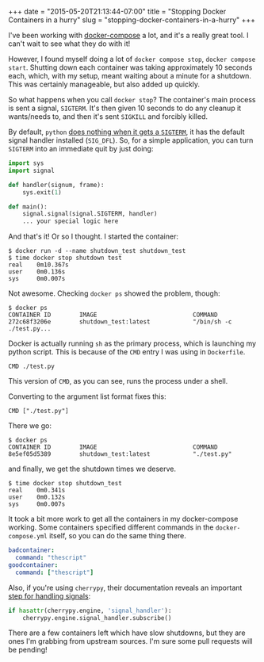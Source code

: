 +++
date = "2015-05-20T21:13:44-07:00"
title = "Stopping Docker Containers in a hurry"
slug = "stopping-docker-containers-in-a-hurry"
+++


I've been working with [docker-compose](https://docs.docker.com/compose/) a lot, and it's a really great tool. I can't wait to see what they do with it!

However, I found myself doing a lot of `docker compose stop`, `docker compose start`. Shutting down each container was taking approximately 10 seconds each, which, with my setup, meant waiting about a minute for a shutdown. This was certainly manageable, but also added up quickly.

So what happens when you call `docker stop`? The container's main process is sent a signal, `SIGTERM`. It's then given 10 seconds to do any cleanup it wants/needs to, and then it's sent `SIGKILL` and forcibly killed.

By default, `python` [does nothing when it gets a `SIGTERM`](http://pymotw.com/2/signal/), it has the default signal handler installed (`SIG_DFL`). So, for a simple application, you can turn `SIGTERM` into an immediate quit by just doing:

``` python
import sys
import signal

def handler(signum, frame):
    sys.exit(1)

def main():
    signal.signal(signal.SIGTERM, handler)
    ... your special logic here
```

And that's it! Or so I thought. I started the container:

``` console
$ docker run -d --name shutdown_test shutdown_test
$ time docker stop shutdown test
real    0m10.367s
user    0m0.136s
sys     0m0.007s
```

Not awesome. Checking `docker ps` showed the problem, though:

``` console
$ docker ps                                                               
CONTAINER ID        IMAGE                           COMMAND               
272c68f3206e        shutdown_test:latest            "/bin/sh -c ./test.py... 
```

Docker is actually running `sh` as the primary process, which is launching my python script. This is because of the `CMD` entry I was using in `Dockerfile`.

```
CMD ./test.py
```

This version of `CMD`, as you can see, runs the process under a shell.

Converting to the argument list format fixes this:

```
CMD ["./test.py"]
```

There we go:

``` console
$ docker ps                                                            
CONTAINER ID        IMAGE                           COMMAND            
8e5ef05d5389        shutdown_test:latest            "./test.py"        
```

and finally, we get the shutdown times we deserve.

``` console
$ time docker stop shutdown_test 
real    0m0.341s                 
user    0m0.132s                 
sys     0m0.007s                 
```

It took a bit more work to get all the containers in my docker-compose working. Some containers specified different commands in the `docker-compose.yml` itself, so you can do the same thing there.

``` yaml
badcontainer:
  command: "thescript"
goodcontainer:
  command: ["thescript"]
```

Also, if you're using `cherrypy`, their documentation reveals an important [step for handling signals](https://cherrypy.readthedocs.org/en/3.2.6/refman/process/plugins/signalhandler.html):

``` python
if hasattr(cherrypy.engine, 'signal_handler'):
    cherrypy.engine.signal_handler.subscribe()
```

There are a few containers left which have slow shutdowns, but they are ones I'm grabbing from upstream sources. I'm sure some pull requests will be pending!
